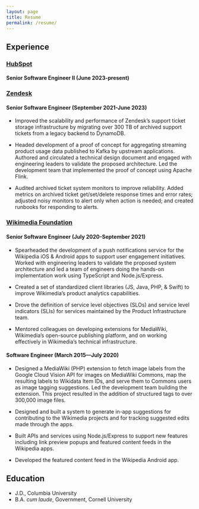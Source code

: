 ```yaml
---
layout: page
title: Resume
permalink: /resume/
---
```


## Experience

### [HubSpot](https://www.hubspot.com)
#### Senior Software Engineer II (June 2023-present)


### [Zendesk](https://zendesk.com)
#### Senior Software Engineer (September 2021-June 2023)

* Improved the scalability and performance of Zendesk’s support ticket storage infrastructure by migrating over 300 TB of archived support tickets from a legacy backend to DynamoDB.

* Headed development of a proof of concept for aggregating streaming product usage data published to Kafka by upstream applications. Authored and circulated a technical design document and engaged with engineering leaders to validate the proposed architecture. Led the development team that implemented the proof of concept using Apache Flink.

* Audited archived ticket system monitors to improve reliability. Added metrics on archived ticket get/set/delete response times and error rates; adjusted noisy monitors to alert only when action is needed; and created runbooks for responding to alerts.

### [Wikimedia Foundation](https://wikimediafoundation.org)
#### Senior Software Engineer (July 2020-September 2021)

* Spearheaded the development of a push notifications service for the Wikipedia iOS & Android apps to support user engagement initiatives. Worked with engineering leaders to validate the proposed system architecture and led a team of engineers doing the hands-on implementation work using TypeScript and Node.js/Express.

* Created a set of standardized client libraries (JS, Java, PHP, & Swift) to improve Wikimedia’s product analytics capabilities.

* Drove the definition of service level objectives (SLOs) and service level indicators (SLIs) for services maintained by the Product Infrastructure team.

* Mentored colleagues on developing extensions for MediaWiki, Wikimedia’s open-source publishing platform, and on working effectively in Wikimedia’s technical infrastructure.

#### Software Engineer (March 2015—July 2020)

* Designed a MediaWiki (PHP) extension to fetch image labels from the Google Cloud Vision API for images on MediaWiki Commons, map the resulting labels to Wikidata Item IDs, and serve them to Commons users as image tagging suggestions. Led the development team building the extension. This project resulted in the addition of structured tags to over 300,000 image files.

* Designed and built a system to generate in-app suggestions for contributing to the Wikimedia projects and for tracking suggested edits made through the apps.

* Built APIs and services using Node.js/Express to support new features including link preview popups and featured content feeds in the Wikipedia apps.

* Developed the featured content feed in the Wikipedia Android app.

## Education
* J.D., Columbia University
* B.A. *cum laude*, Government, Cornell University
